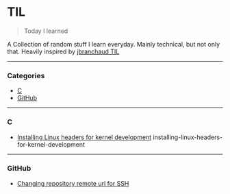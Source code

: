 # TIL

> Today I learned

A Collection of random stuff I learn everyday. Mainly technical, but not only that. Heavily inspired by [jbranchaud TIL](https://github.com/jbranchaud/til)

---

### Categories

* [C](#c)
* [GitHub](#github)




---

### C
- [Installing Linux headers for kernel development](c/installing-linux-headers-for-kernel-development.md)
installing-linux-headers-for-kernel-development

---

### GitHub
- [Changing repository remote url for SSH](github/changing-repository-remote-url-for-ssh.md)